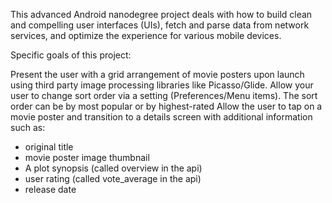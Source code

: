 This advanced Android nanodegree project deals with how to build clean and compelling user interfaces (UIs), fetch and parse data from network services, and optimize the experience for various mobile devices. 

Specific goals of this project: 

Present the user with a grid arrangement of movie posters upon launch using third party image processing libraries like Picasso/Glide. 
Allow your user to change sort order via a setting (Preferences/Menu items). The sort order can be by most popular or by highest-rated
Allow the user to tap on a movie poster and transition to a details screen with additional information such as:
 - original title
 - movie poster image thumbnail
 - A plot synopsis (called overview in the api)
 - user rating (called vote_average in the api)
 - release date
